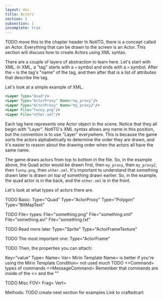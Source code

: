 ```yaml
---
layout: doc
title: Actors
section: 2
subsection: 1
incomplete: true
---
```

TODO move this to the chapter header
In NotITG, there is a concept called an Actor. Everything that can be drawn to the screen is an Actor. This section will discuss how to create Actors using XML syntax.

There are a couple of layers of abstraction to learn here. Let's start with XML.
In XML, a "tag" starts with a `<` symbol and ends with a `>` symbol. After the `<` is the tag's "name" of the tag, and then after that is a list of attributes that describe the tag.

Let's look at a simple example of XML.

```xml
<Layer Type="Quad"/>
<Layer Type="ActorProxy" Name="my_proxy"/>
<Layer Type="ActorProxy" Name="my_proxy2"/>
<Layer File="funny.png"/>
<Layer File="other.xml"/>
```
Each tag here represents one Actor object in the scene.
Notice that they all begin with "Layer". NotITG's XML syntax allows any name in this position, but the convention is to use "Layer" everywhere. This is because the game sorts the actors alphabetically to determine the order they are drawn, and it's easier to reason about the drawing order when the actors all have the same name.

The game draws actors from top to bottom in the file. So, in the example above, the Quad actor would be drawn first, then `my_proxy`, then `my_proxy2`, then `funny.png`, then `other.xml`. It's important to understand that something drawn later is drawn *on top of* something drawn earlier. So, in the example, the quad actor is in the back, and the `other.xml` is in the front.

Let's look at what types of actors there are.

TODO
Basic:
Type="Quad"
Type="ActorProxy"
Type="Polygon"
Type="BitMapText"

TODO
File= types:
File="something.png"
File="something.xml"
File="something.avi"
File="something.txt"

TODO
Read more later
Type="Sprite"
Type="ActorFrameTexture"

TODO
The most important one:
Type="ActorFrame"


TODO
Then, the properties you can attach:

Key="value"
Type=
Name=
Var=
 Mirin Template Name= is better if you're using the Mirin Template
Condition=
 not used much
TODO
<>Command=
 types of commands
<>MessageCommand=
 Remember that commands are inside of the <> and the ""

TODO
Misc
FOV=
Frag=
Vert=
<children>



Methods:
TODO create next section for examples
Link to craftedcart


